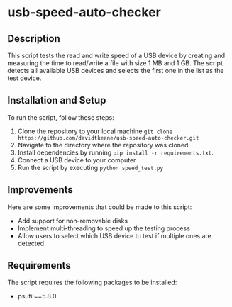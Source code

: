 # usb-speed-auto-checker

## Description
This script tests the read and write speed of a USB device by creating and measuring the time to read/write a file with size 1 MB and 1 GB. The script detects all available USB devices and selects the first one in the list as the test device.

## Installation and Setup
To run the script, follow these steps:
1. Clone the repository to your local machine `git clone https://github.com/davidtkeane/usb-speed-auto-checker.git`
2. Navigate to the directory where the repository was cloned.
3. Install dependencies by running `pip install -r requirements.txt`.
4. Connect a USB device to your computer
5. Run the script by executing `python speed_test.py`

## Improvements
Here are some improvements that could be made to this script:
- Add support for non-removable disks
- Implement multi-threading to speed up the testing process
- Allow users to select which USB device to test if multiple ones are detected

## Requirements
The script requires the following packages to be installed:
- psutil==5.8.0

